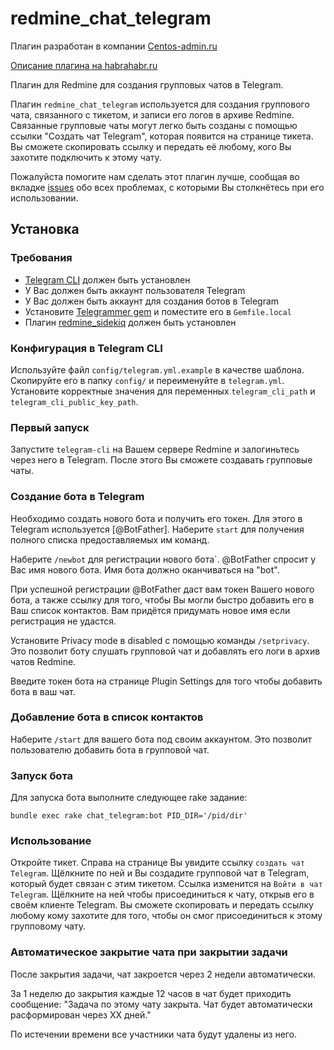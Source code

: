 # redmine_chat_telegram

Плагин разработан в компании [Centos-admin.ru](https://centos-admin.ru)

[Описание плагина на habrahabr.ru](https://habrahabr.ru/company/centosadmin/blog/281044/)

Плагин для Redmine для создания групповых чатов в Telegram.

Плагин `redmine_chat_telegram` используется для создания группового чата, связанного с тикетом, и записи его логов в архиве Redmine. Связанные групповые чаты могут легко быть созданы с помощью ссылки "Создать чат Telegram", которая появится на странице тикета. Вы сможете скопировать ссылку и передать её любому, кого Вы захотите подключить к этому чату.

Пожалуйста помогите нам сделать этот плагин лучше, сообщая во вкладке [issues](https://github.com/centosadmin/redmine_chat_telegram/issues) обо всех проблемах, с которыми Вы столкнётесь при его использовании.

## Установка

### Требования

* [Telegram CLI](https://github.com/vysheng/tg) должен быть установлен
* У Вас должен быть аккаунт пользователя Telegram
* У Вас должен быть аккаунт для создания ботов в Telegram
* Установите [Telegrammer gem](https://github.com/mayoral/telegrammer) и поместите его в `Gemfile.local`
* Плагин [redmine_sidekiq](https://github.com/ogom/redmine_sidekiq) должен быть установлен

### Конфигурация в Telegram CLI

Используйте файл `config/telegram.yml.example` в качестве шаблона.
Скопируйте его в папку `config/` и переименуйте в `telegram.yml`.
Установите корректные значения для переменных `telegram_cli_path` и `telegram_cli_public_key_path`.

### Первый запуск

Запустите `telegram-cli` на Вашем сервере Redmine и залогиньтесь через него в Telegram. После этого Вы сможете создавать групповые чаты.

### Создание бота в Telegram

Необходимо создать нового бота и получить его токен. Для этого в Telegram используется [@BotFather]. Наберите `start` для получения полного списка предоставляемых им команд.

Наберите `/newbot` для регистрации нового бота`. @BotFather спросит у Вас имя нового бота. Имя бота должно оканчиваться на "bot".

При успешной регистрации @BotFather даст вам токен Вашего нового бота, а также ссылку для того, чтобы Вы могли быстро добавить его в Ваш список контактов. Вам придётся придумать новое имя если регистрация не удастся.

Установите Privacy mode в disabled с помощью команды `/setprivacy`. Это позволит боту слушать групповой чат и добавлять его логи в архив чатов Redmine.

Введите токен бота на странице Plugin Settings для того чтобы добавить бота в ваш чат.

### Добавление бота в список контактов

Наберите `/start` для вашего бота под своим аккаунтом.
Это позволит пользователю добавить бота в групповой чат.

### Запуск бота

Для запуска бота выполните следующее rake задание:

```shell
bundle exec rake chat_telegram:bot PID_DIR='/pid/dir'
```
### Использование

Откройте тикет. Справа на странице Вы увидите ссылку `создать чат Telegram`. Щёлкните по ней и Вы создадите групповой чат в Telegram, который будет связан с этим тикетом. Ссылка изменится на `Войти в чат Telegram`. Щёлкните на ней чтобы присоединиться к чату, открыв его в своём клиенте Telegram. Вы сможете скопировать и передать ссылку любому кому захотите для того, чтобы он смог присоединиться к этому групповому чату.


### Автоматическое закрытие чата при закрытии задачи

После закрытия задачи, чат закроется через 2 недели автоматически.

За 1 неделю до закрытия каждые 12 часов в чат будет приходить сообщение:
"Задача по этому чату закрыта. Чат будет автоматически расформирован через XX дней."

По истечении времени все участники чата будут удалены из него.
